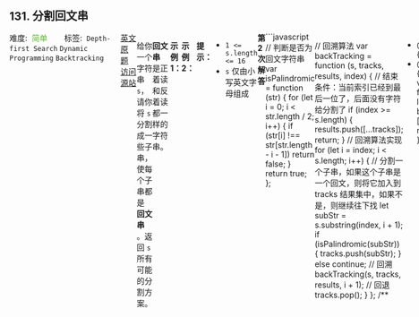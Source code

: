 <div style="font-size: 20px; margin-bottom: 15px; font-weight: bold;">131. 分割回文串</div>
<div style="display: flex; font-size: 14px; justify-content: space-between;"><div><span style="margin-right: 30px;">难度:&nbsp;&nbsp;<label style="color: rgb(90, 183, 38);">简单</label></span><span style="margin-right: 30px;">标签:&nbsp;&nbsp;<code>Depth-first Search</code>&nbsp;<code>Dynamic Programming</code>&nbsp;<code>Backtracking</code></span></div><div><span style="margin-right: 15px;"><a href="https://leetcode.com/problems/palindrome-partitioning/">英文原题</a></span><span><a href="https://leetcode-cn.com/problems/palindrome-partitioning/">访问源站</a></span></div>
<hr style="height: 1px; margin: 1em 0px;" />
<p>给你一个字符串 <code>s</code>，请你将<em> </em><code>s</code><em> </em>分割成一些子串，使每个子串都是 <strong>回文串</strong> 。返回 <code>s</code> 所有可能的分割方案。</p>

<p><strong>回文串</strong> 是正着读和反着读都一样的字符串。</p>

<p> </p>

<p><strong>示例 1：</strong></p>

<pre>
<strong>输入：</strong>s = "aab"
<strong>输出：</strong>[["a","a","b"],["aa","b"]]
</pre>

<p><strong>示例 2：</strong></p>

<pre>
<strong>输入：</strong>s = "a"
<strong>输出：</strong>[["a"]]
</pre>

<p> </p>

<p><strong>提示：</strong></p>

<ul>
	<li><code>1 <= s.length <= 16</code></li>
	<li><code>s</code> 仅由小写英文字母组成</li>
</ul>

<hr style="height: 1px; margin: 1em 0px;" />
<strong>第2次解答</strong>
```javascript
// 判断是否为回文字符串
var isPalindromic = function (str) {
  for (let i = 0; i < str.length / 2; i++) {
    if (str[i] !== str[str.length - i - 1]) return false;
  }
  return true;
};

// 回溯算法
var backTracking = function (s, tracks, results, index) {
  // 结束条件：当前索引已经到最后一位了，后面没有字符给分割了
  if (index >= s.length) {
    results.push([...tracks]);
    return;
  }
  // 回溯算法实现
  for (let i = index; i < s.length; i++) {
    // 分割一个子串，如果这个子串是一个回文，则将它加入到 tracks 结果集中，如果不是，则继续往下找
    let subStr = s.substring(index, i + 1);
    if (isPalindromic(subStr)) {
      tracks.push(subStr);
    } else continue;
    // 回溯
    backTracking(s, tracks, results, i + 1);
    // 回退
    tracks.pop();
  }
};
/**
 * @param {string} s
 * @return {string[][]}
 */
var partition = function (s) {
  let results = [];
  backTracking(s, [], results, 0);
  return results;
};
```
<hr style="height: 1px; margin: 1em 0px;" />
<strong>第1次解答</strong>
```javascript
/**
 * @param {string} s
 * @return {string[][]}
 */

// 判断字符串 str 是否为回文
// 双指针，一个从头开始，一个从结尾开始，到中间相遇，期间值一样就是回文
var isPalindromic = function (str) {
  let first = 0,
    last = str.length - 1;

  while (first < last) {
    if (str[first] !== str[last]) return false;
    first++;
    last--;
  }

  return true;
};

// 回溯方法
var backTracking = function (s, tracks, results, index) {
  // 结束回溯条件：当前索引已经超过了 s 的长度
  if (index >= s.length) {
    results.push([...tracks]);
    return;
  }

  // 这里分割条件是
  for (let i = index; i < s.length; i++) {
    // 生成从上次结束后到当前索引的子字符串
    let str = s.substring(index, i + 1);
    // 判断是否为回文，如果是回文，则追加到路径中，继续往下找，如果不是，则重新生成字符串
    if (isPalindromic(str)) {
      tracks.push(str);
    } else continue;
    // 回溯，从第 i+1 位置作为新的 index 往后找
    backTracking(s, tracks, results, i + 1);
    // 弹出
    tracks.pop();
  }
};

var partition = function (s) {
  // 结果集
  let results = [];
  // 关键路径
  let tracks = [];
  // 回溯
  backTracking(s, tracks, results, 0);
  // 返回结果集
  return results;
};
```